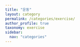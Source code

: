 ```yaml
---
title: "운동"
layout: category
permalink: /categories/exercise/
author_profile: true
taxonomy: exercise
sidebar:
  nav: "categories"
---
```

